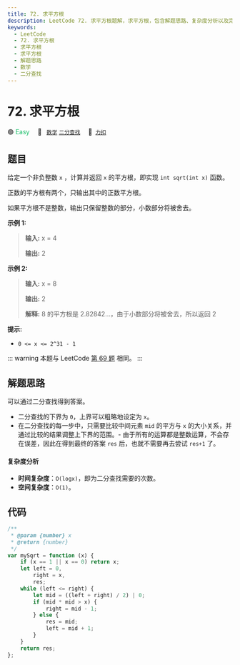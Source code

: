 ```yaml
---
title: 72. 求平方根
description: LeetCode 72. 求平方根题解，求平方根，包含解题思路、复杂度分析以及完整的 JavaScript 代码实现。
keywords:
  - LeetCode
  - 72. 求平方根
  - 求平方根
  - 求平方根
  - 解题思路
  - 数学
  - 二分查找
---
```


# 72. 求平方根

🟢 <font color=#15bd66>Easy</font>&emsp; 🔖&ensp; [`数学`](/tag/math.md) [`二分查找`](/tag/binary-search.md)&emsp; 🔗&ensp;[`力扣`](https://leetcode.cn/problems/jJ0w9p)

## 题目

给定一个非负整数 `x` ，计算并返回 `x` 的平方根，即实现 `int sqrt(int x)` 函数。

正数的平方根有两个，只输出其中的正数平方根。

如果平方根不是整数，输出只保留整数的部分，小数部分将被舍去。

**示例 1:**

> **输入:** x = 4
>
> **输出:** 2

**示例 2:**

> **输入:** x = 8
>
> **输出:** 2
>
> **解释:** 8 的平方根是 2.82842...，由于小数部分将被舍去，所以返回 2

**提示:**

- `0 <= x <= 2^31 - 1`

::: warning
本题与 LeetCode [第 69 题](../problem/0069.md) 相同。
:::

## 解题思路

可以通过二分查找得到答案。

- 二分查找的下界为 `0`，上界可以粗略地设定为 `x`。
- 在二分查找的每一步中，只需要比较中间元素 `mid` 的平方与 `x` 的大小关系，并通过比较的结果调整上下界的范围。- 由于所有的运算都是整数运算，不会存在误差，因此在得到最终的答案 `res` 后，也就不需要再去尝试 `res+1` 了。

#### 复杂度分析

- **时间复杂度**：`O(logx)`，即为二分查找需要的次数。
- **空间复杂度**：`O(1)`。

## 代码

```javascript
/**
 * @param {number} x
 * @return {number}
 */
var mySqrt = function (x) {
	if (x == 1 || x == 0) return x;
	let left = 0,
		right = x,
		res;
	while (left <= right) {
		let mid = ((left + right) / 2) | 0;
		if (mid * mid > x) {
			right = mid - 1;
		} else {
			res = mid;
			left = mid + 1;
		}
	}
	return res;
};
```
